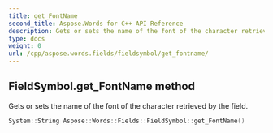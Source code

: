 ```yaml
---
title: get_FontName
second_title: Aspose.Words for C++ API Reference
description: Gets or sets the name of the font of the character retrieved by the field. 
type: docs
weight: 0
url: /cpp/aspose.words.fields/fieldsymbol/get_fontname/
---
```

## FieldSymbol.get_FontName method


Gets or sets the name of the font of the character retrieved by the field.

```cpp
System::String Aspose::Words::Fields::FieldSymbol::get_FontName()
```

